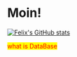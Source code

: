 # Moin!

[![Felix's GitHub stats](https://github-readme-stats.vercel.app/api?username=F-Kirchhoff&theme=noctis_minimus)](https://github.com/F-Kirchhoff)

<style>
mark{
    color:red;
}
</style>

<mark>what is DataBase</mark>

